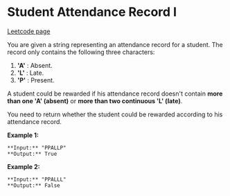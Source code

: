# Student Attendance Record I
[Leetcode page](https://leetcode.com/problems/student-attendance-record-i/description)

You are given a string representing an attendance record for a student. The
record only contains the following three characters:

  1. **'A'** : Absent. 
  2. **'L'** : Late.
  3. **'P'** : Present. 

A student could be rewarded if his attendance record doesn't contain **more
than one 'A' (absent)** or **more than two continuous 'L' (late)**.

You need to return whether the student could be rewarded according to his
attendance record.

**Example 1:**  

    
    
    **Input:** "PPALLP"
    **Output:** True
    

**Example 2:**  

    
    
    **Input:** "PPALLL"
    **Output:** False
    


